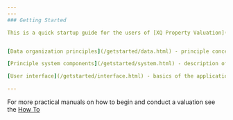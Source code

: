 ```yaml
---
---
### Getting Started

This is a quick startup guide for the users of [XQ Property Valuation](http://exquance.com/products-valuation) application.


[Data organization principles](/getstarted/data.html) - principle concepts

[Principle system components](/getstarted/system.html) - description of XQ tools

[User interface](/getstarted/interface.html) - basics of the application UI

---
```


For more practical manuals on how to begin and conduct a valuation see the [How To](/howto/index.html)
